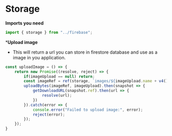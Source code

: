# Storage

**Imports you need**
```js
import { storage } from "../firebase";
```

***Upload image**
- This will return a url you can store in firestore database and use as a image in you application.
```js
const uploadImage = () => {
    return new Promise((resolve, reject) => {
        if(imageUpload == null) return;
        const imageRef = ref(storage, `images/${imageUpload.name + v4()}`)
        uploadBytes(imageRef, imageUpload).then(snapshot => {
            getDownloadURL(snapshot.ref).then(url => {
                resolve(url);
            })
        }).catch(error => {
            console.error("Failed to upload image:", error);
            reject(error);
        });
    });
}   
```